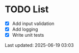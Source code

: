 # TODO List

- [x] Add input validation
- [x] Add logging
- [x] Write unit tests

Last updated: 2025-06-19 03:03
